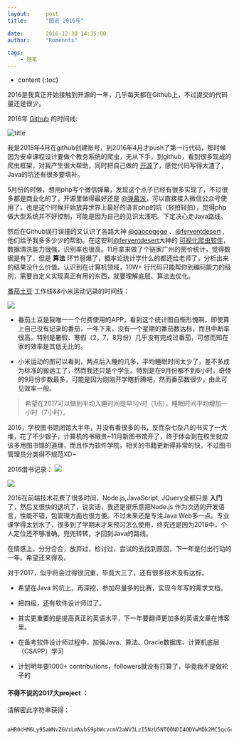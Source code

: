 ```yaml
---
layout:     post
title:      "图说 2016年"

date:       2016-12-30 14:35:00
author:     "Romennts"

tags:
    - 随笔
---
```


* content
{:toc}

2016是我真正开始接触到开源的一年，几乎每天都在Github上，不过提交的代码量还是很少。

2016年 [Github](https://github.com/cncoder) 的时间线:

![title](https://yicodes.com/img/review/gitcon.png)

我是2015年4月在github创建账号，到2016年4月才push了第一行代码，那时候因为安卓课程设计要做个教务系统的爬虫，无从下手，到github，看到很多现成的爬虫框架，对我产生很大帮助，同时把自己做的 [开源](https://github.com/cncoder/mysiseLogin)了，感觉代码写得太渣了，Java的坑还有很多要填补。




5月份的时候，想用php写个微信弹幕，发现这个点子已经有很多实现了，不过很多都是商业化的了，开源里做得最好还是 [@弹幕派](https://github.com/DanmakuPie)，可以直接接入微信公众号使用了。也是这个时候开始放弃世界上最好的语言php的坑（轻拍轻拍），觉得php做大型系统并不好控制，可能是因为自己的见识太浅吧。下定决心走Java路线。

然后在Github误打误撞的又认识了各路大神 [@gaocegege](https://github.com/gaocegege)  、[@ferventdesert](https://github.com/ferventdesert) , 他们给予我多多少少的帮助。在这安利[@ferventdesert](https://github.com/ferventdesert)大神的 [可视化爬虫软件](https://github.com/ferventdesert/Hawk)，数据清洗能力很强，识别率也很高。11月拿来做了个链家广州的房价统计，觉得数据是有了，但是 **算法** 环节弱爆了，概率论统计学什么的都还给老师了，分析出来的结果没什么价值。认识到在计算机领域，10W+ 行代码只能帮你到编码能力的级别，需要自定义实现真正有用的东西，就要理解底层、算法去优化。

[番茄土豆](https://pomotodo.com/intl/zh-CN/) 工作线&&小米运动记录的时间线：

![](https://yicodes.com/img/review/todo.jpg)

* 番茄土豆是我唯一一个付费使用的APP，看到这个统计图自惭形愧啊，即使算上自己没有记录的番茄，一年下来，没有一个星期的番茄数达标，而且中断率很高。特别是暑假、寒假（2，7，8月份）几乎没有完成过番茄，可想而知在家的效率是其低无比的。

* 小米运动的图可以看到，两点后入睡的几多，平均睡眠时间太少了，差不多成为标准的搬运工了，然而我还只是个学生。特别是在9月份都不到6小时，奇怪的9月份步数最多，可能是因为刚刚开学瞎折腾吧，然而番茄数很少，由此可见效率一般。

> 希望在2017可以做到平均入睡时间提早1小时（1点），睡眠时间平均增加一小时（7小时）。

2016，学校图书馆闭馆大半年，并没有看很多的书，反而杂七杂八的书买了一大堆，花了不少银子，计算机的书贼贵~11月新图书馆开了，终于体会到在校生就应该多用图书馆的道理，而且作为软件学院，相关的书籍更新得非常的快，不过图书管理员分类得不规范XD~

2016借书记录：
![](https://yicodes.com/img/review/booklist1.png)


![](https://yicodes.com/img/review/booklist3.jpg)

2016在前端技术花费了很多时间，Node.js,JavaScript, JQuery全都只是 **入门** 了，然后又很快的退坑了，说实话，我还是挺乐意把Node.js 作为次选的开发语言，性能不错，包管理方面也很方便。不过未来还是专注Java Web多一点。专业课学得太划水了，很多到了学期末才来预习怎么使用，终究还是因为2016中，个人定位还不够准确。兜兜转转，才回到Java的路线。

在情感上，分分合合，放弃过，检讨过，尝试的去找到原因，下一年是付出行动的一年。希望还来得及。

对于2017，似乎将会过得很沉重，毕竟大三了，还有很多技术没有达标。

* 希望在Java 的坑上，再深挖，参加尽量多的比赛，实现今年写的需求文档。

* 把四级，还有软件设计师过了。

* 其实更重要的是提高真正的英语水平，下一年要翻译更加多的英语文章在博客里。

* 在备考软件设计师过程中，加强Java、算法、Oracle数据库、计算机底层（CSAPP）学习

* 计划明年要1000+ contributions，followers就没有打算了，毕竟我不是做轮子的

#### 不得不说的2017大project ：

请解密此字符串获得：

```

aHR0cHM6Ly95aWNvZGVzLmNvbS9pbWcvcmV2aWV3LzI5NzU5NTQ0NDI4ODYwMDk2MC5qcGc=

```
